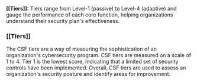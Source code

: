 **[[Tiers]]:** Tiers range from Level-1 (passive) to Level-4 (adaptive) and gauge the performance of each core function, helping organizations understand their security plan's effectiveness.

### **[[Tiers]]**

The CSF tiers are a way of measuring the sophistication of an organization's cybersecurity program. CSF tiers are measured on a scale of 1 to 4. Tier 1 is the lowest score, indicating that a limited set of security controls have been implemented. Overall, CSF tiers are used to assess an organization's security posture and identify areas for improvement.